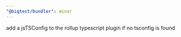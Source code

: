```yaml
---
"@bigtest/bundler": minor
---
```


add a jsTSConfig to the rollup typescript plugin if no tsconfig is found
